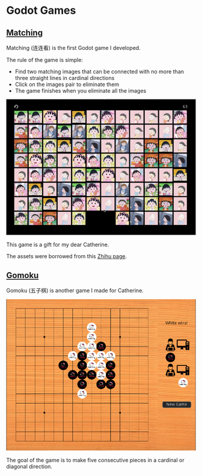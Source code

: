 # Godot Games

## [Matching](https://henryrlee.github.io/GodotGames/Matching/)

Matching (连连看) is the first Godot game I developed.

The rule of the game is simple:

* Find two matching images that can be connected with no more than three
straight lines in cardinal directions
* Click on the images pair to eliminate them
* The game finishes when you eliminate all the images

[![Matching](docs/images/matching.gif)](https://henryrlee.github.io/GodotGames/Matching/)

This game is a gift for my dear Catherine.

The assets were borrowed from this
[Zhihu page](https://zhuanlan.zhihu.com/p/141303512).

## [Gomoku](https://henryrlee.github.io/GodotGames/Gomoku/)

Gomoku (五子棋) is another game I made for Catherine.

[![Gomoku](docs/images/gomoku.png)](https://henryrlee.github.io/GodotGames/Gomoku/)

The goal of the game is to make five consecutive pieces in a cardinal
or diagonal direction.
